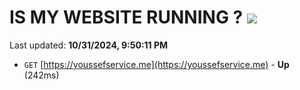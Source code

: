 # IS MY WEBSITE RUNNING ? [![](https://img.shields.io/static/v1?label=Sponsor&message=%E2%9D%A4&logo=GitHub&color=%23fe8e86)](https://github.com/sponsors/Youssef-Lehmam)

Last updated: **10/31/2024, 9:50:11 PM**

- `GET` [https://youssefservice.me](https://youssefservice.me) - **Up** (242ms)
